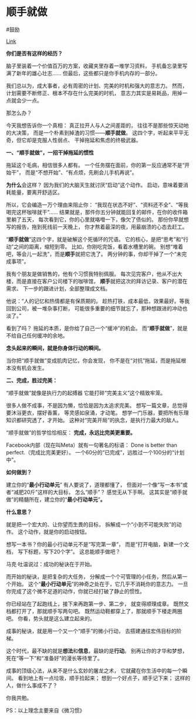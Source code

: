 
# 顺手就做

#鼓励

[Link](https://mp.weixin.qq.com/s/mlqw0PRddTwC5rFcZsMuyQ)

**你们是否有这样的经历？**

脑子里装着一个价值百万的方案，收藏夹里存着一堆学习资料， 
手机备忘录里写满了新年的雄心壮志……
但最后，这些都只是你手机内存的一部分。

我们总以为，成大事者，必有周密的计划、完美的时机和强大的意志力。
然而，计划需要不断修正、根本不存在什么完美的时机，
意志力其实是易耗品，用掉一点就会少一点。

那怎么办？

今天我想告诉你一个真相： 真正拉开人与人之间差距的， 
往往不是那些惊天动地的大决策， 
而是一个朴素到掉渣的习惯——**顺手就做**。
这四个字，听起来平平无奇，但它却是克服人性弱点、
干掉拖延和焦虑的终极武器。

**一、“顺手就做”，一招干掉拖延的惯性**

拖延这个毛病，相信很多人都有。
一个任务摆在面前，你的第一反应通常不是“开始干”，
而是“不想开始”、“有点烦，先刷会儿手机再说”。

**为什么**会这样？
因为我们的大脑天生就讨厌“启动”这个动作。
启动，意味着要消耗能量，要离开舒适区。

所以，它会编造一万个理由来阻止你：
“我现在状态不好”、“资料还不全”、“等我喝完这杯咖啡就干”……
结果就是，那件你五分钟就能回复的邮件，在你的收件箱里躺了五天，
每次看到它，你的心里就咯噔一下，像欠了债似的。
那份你早就想写的报告，拖到死线前一天晚上， 你才熬着最深的夜，用最崩溃的心态去赶工。

“**顺手就做**”这四个字，就是破解这个死循环的咒语。 它的核心，是把“思考”和“行动”之间的距离，缩短到零。 比如，你刚吃完饭，看着水槽里的碗。 别想“堆着吧，等会儿一起洗”，而是**顺手**就把它洗了。 两分钟的事，你却干掉了一个“未完成事项”。

我有个朋友是做销售的，他有个习惯我特别佩服。 每次见完客户，他从不出大楼，而是直接在客户公司楼下的咖啡馆， **顺手**就把这次的拜访记录、客户的潜在需求、 下一步的跟进计划，全部整理成文档。

他说：“人的记忆和热情都是有保质期的。 趁热打铁，成本最低，效果最好。等我回到公司，被一堆杂事打断， 可能很多重要的细节就忘了，那种想跟进的冲动也淡了。”

看到了吗？ 拖延的本质，是你给了自己一个“缓冲”的机会。 而“**顺手就做**”，就是不给自己任何缓冲的余地。

**念头起来的瞬间，就是你身体行动的瞬间。**

当你把“顺手就做”变成肌肉记忆，你会发现， 你不是在“对抗”拖延，而是拖延根本没有机会发生。

**二、完成，胜过完美：**

“顺手就做”就像是执行力的起搏器 它能打碎“完美主义”这个精致牢笼。

很多人做不成事，不是因为懒，恰恰是因为太追求完美。 想写一篇文章，总觉得要沐浴更衣，摆好香薰， 等灵感如泉涌，才动笔。 想学一门乐器，要把所有乐理知识都研究透了，才开始。 这种对“完美开局”的执念，是执行力最大的敌人。

“顺手就做”的哲学恰恰相反： **完成，永远比完美更重要。**

Facebook内部（现在叫Meta）就有一句著名的标语： Done is better than perfect.（完成比完美更好）。 一个60分的“已完成”，远胜过一个100分的“计划中”。

**如何做到？**

建立你的“**最小行动单元**” 有人要说了，道理都懂了， 但面对一个像“写一本书”或者“减肥20斤”这样的大目标， 怎么“顺手”？ 感觉无从下手啊。 这其实是“顺手就做”的精髓所在，建立你的“**最小行动单元**”**。**

**什么意思？**

就是把一个宏大的、让你望而生畏的目标， 拆解成一个“小到不可能失败”的动作。 这个动作，就是你的启动按钮。

想写一本书？你的最小行动单元不是“写完第一章”， 而是“打开电脑，新建一个文档， 写下标题，写下20个字”。 这总能顺手做吧？

马克·吐温说过：成功的秘诀在于开始。

而开始的秘诀，是把复杂的大任务， 分解成一个个可管理的小任务，然后从第一个开始。 这个“**最小行动单元**”的神奇之处在于，它几乎不消耗你的意志力。 一旦你完成了这个微不足道的动作，你就已经打破了静止的惯性。

你已经站在了起跑线上，接下来再跑第一步、第二步， 就变得顺理成章。 既然文档都打开了，那就顺手写两句吧。 既然运动鞋都穿上了，那就顺手下楼走两圈吧。 你看，势头就是这么建立起来的。

成事的秘诀，就是用一个又一个“顺手”的微小行动， 去搭建通往宏伟目标的阶梯。

这个时代，最不缺的就是**想法**和**信息**，最缺的是**行动**。 别再让你的才华和梦想， 死在“等一下”和“准备好”的漫长等待里了。

成事的顶级心法，从来不是什么玄妙的屠龙之术， 它就藏在你生活中的每一个瞬间。 看到地上有一点垃圾，顺手捡起来； 想到一个好点子，顺手记下来； 这样的人，做什么事成不了？

你我共勉。

PS：以上理念主要来自《微习惯》